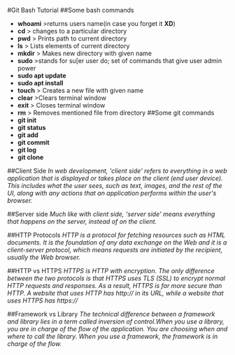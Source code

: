 #Git Bash Tutorial
##Some bash commands
- **whoami** >returns users name(in case you forget it **XD**)
- **cd** > changes to a particular directory
- **pwd** > Prints path to current directory
- **ls**  > Lists elements of current directory
- **mkdir** > Makes new directory with given name
- **sudo** >stands for su[er user do; set of commands that give user admin power
- **sudo apt update**
- **sudo apt install**
- **touch** > Creates a new file with given name
- **clear** >Clears terminal window
- **exit** > Closes terminal window
- **rm** > Removes mentioned file from directory
##Some git commands
- **git init**
- **git status**
- **git add**
- **git commit**
- **git log**
- **git clone**

##Client Side
*In web development, 'client side' refers to everything in a web application that is displayed or takes place on the client (end user device). This includes what the user sees, such as text, images, and the rest of the UI, along with any actions that an application performs within the user's browser.*

##Server side
*Much like with client side, 'server side' means everything that happens on the server, instead of on the client.*

##HTTP Protocols
*HTTP is a protocol for fetching resources such as HTML documents. It is the foundation of any data exchange on the Web and it is a client-server protocol, which means requests are initiated by the recipient, usually the Web browser.*

##HTTP vs HTTPS
*HTTPS is HTTP with encryption. The only difference between the two protocols is that HTTPS uses TLS (SSL) to encrypt normal HTTP requests and responses. As a result, HTTPS is far more secure than HTTP. A website that uses HTTP has http:// in its URL, while a website that uses HTTPS has https://*

##Framework vs Library
*The technical difference between a framework and library lies in a term called inversion of control.When you use a library, you are in charge of the flow of the application. You are choosing when and where to call the library. When you use a framework, the framework is in charge of the flow.*

